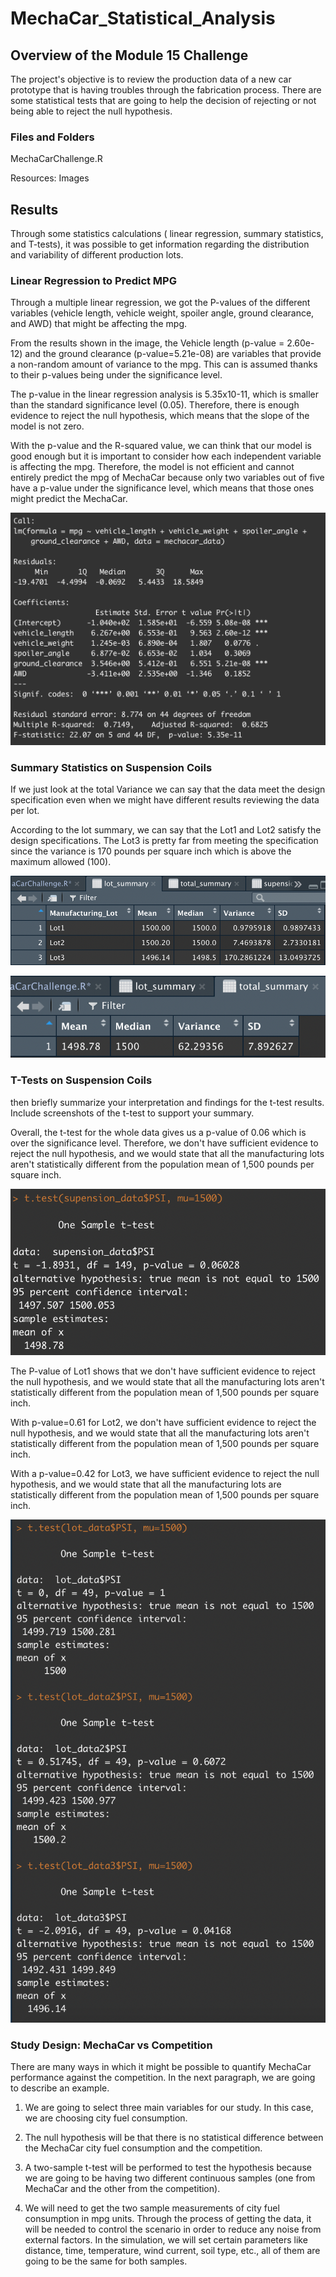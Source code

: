 # MechaCar_Statistical_Analysis


## Overview of the Module 15 Challenge

The project's objective is to review the production data of a new car prototype that is having troubles through the fabrication process. There are some statistical tests that are going to help the decision of rejecting or not being able to reject the null hypothesis.

### Files and Folders

MechaCarChallenge.R

Resources: Images

## Results

Through some statistics calculations ( linear regression, summary statistics, and T-tests), it was possible to get information regarding the distribution and variability of different production lots. 

### Linear Regression to Predict MPG

Through a multiple linear regression, we got the P-values of the different variables (vehicle length, vehicle weight, spoiler angle, ground clearance, and AWD) that might be affecting the mpg. 

From the results shown in the image, the Vehicle length (p-value = 2.60e-12) and the ground clearance (p-value=5.21e-08) are variables that provide a non-random amount of variance to the mpg. This can is assumed thanks to their p-values being under the significance level. 

The p-value in the linear regression analysis is 5.35x10-11, which is smaller than the standard significance level (0.05). Therefore, there is enough evidence to reject the null hypothesis, which means that the slope of the model is not zero. 

With the p-value and the R-squared value, we can think that our model is good enough but it is important to consider how each independent variable is affecting the mpg. Therefore, the model is not efficient and cannot entirely predict the mpg of MechaCar because only two variables out of five have a p-value under the significance level, which means that those ones might predict the MechaCar. 

!['LR_PredictMPG'](https://github.com/DylanMontemayor/MechaCar_Statistical_Analysis/blob/main/Resources/LR_PredictMPG.png)

### Summary Statistics on Suspension Coils

If we just look at the total Variance we can say that the data meet the design specification even when we might have different results reviewing the data per lot. 

According to the lot summary, we can say that the Lot1 and Lot2 satisfy the design specifications. The Lot3 is pretty far from meeting the specification since the variance is 170 pounds per square inch which is above the maximum allowed (100). 

!['total_summary'](https://github.com/DylanMontemayor/MechaCar_Statistical_Analysis/blob/main/Resources/lot_summary.png)

!['lot_summary'](https://github.com/DylanMontemayor/MechaCar_Statistical_Analysis/blob/main/Resources/total_summary.png)

### T-Tests on Suspension Coils

then briefly summarize your interpretation and findings for the t-test results. Include screenshots of the t-test to support your summary.

Overall, the t-test for the whole data gives us a p-value of 0.06 which is over the significance level. Therefore, we don't have sufficient evidence to reject the null hypothesis, and we would state that all the manufacturing lots aren't statistically different from the population mean of 1,500 pounds per square inch. 

!['T_data'](https://github.com/DylanMontemayor/MechaCar_Statistical_Analysis/blob/main/Resources/T_data.png)

The P-value of Lot1 shows that we don't have sufficient evidence to reject the null hypothesis, and we would state that all the manufacturing lots aren't statistically different from the population mean of 1,500 pounds per square inch. 

With  p-value=0.61 for Lot2, we don't have sufficient evidence to reject the null hypothesis, and we would state that all the manufacturing lots aren't statistically different from the population mean of 1,500 pounds per square inch. 

With a p-value=0.42 for Lot3, we have sufficient evidence to reject the null hypothesis, and we would state that all the manufacturing lots are statistically different from the population mean of 1,500 pounds per square inch. 

!['T_perlot'](https://github.com/DylanMontemayor/MechaCar_Statistical_Analysis/blob/main/Resources/T_perlot.png)

### Study Design: MechaCar vs Competition

There are many ways in which it might be possible to quantify MechaCar performance against the competition. In the next paragraph, we are going to describe an example. 

1. We are going to select three main variables for our study. In this case, we are choosing city fuel consumption. 

2. The null hypothesis will be that there is no statistical difference between the MechaCar city fuel consumption and the competition. 

3. A two-sample t-test will be performed to test the hypothesis because we are going to be having two different continuous samples (one from MechaCar and the other from the competition). 

4. We will need to get the two sample measurements of city fuel consumption in mpg units. Through the process of getting the data, it will be needed to control the scenario in order to reduce any noise from external factors. In the simulation, we will set certain parameters like distance, time, temperature, wind current, soil type, etc., all of them are going to be the same for both samples. 

